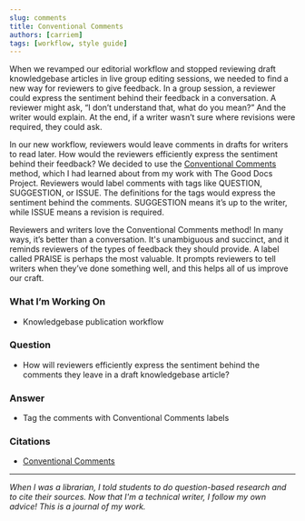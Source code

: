 ```yaml
---
slug: comments
title: Conventional Comments
authors: [carriem]
tags: [workflow, style guide]
---
```

When we revamped our editorial workflow and stopped reviewing draft knowledgebase articles in live group editing sessions, we needed to find a new way for reviewers to give feedback. In a  group session, a reviewer could express the sentiment behind their feedback in a conversation. A reviewer might ask, “I don’t understand that, what do you mean?” And the writer would explain. At the end, if a writer wasn’t sure where revisions were required, they could ask.

In our new workflow, reviewers would leave comments in drafts for writers to read later. How would the reviewers efficiently express the sentiment behind their feedback? We decided to use the [Conventional Comments](https://conventionalcomments.org/) method, which I had learned about from my work with The Good Docs Project. Reviewers would label comments with tags like QUESTION, SUGGESTION, or ISSUE. The definitions for the tags would express the sentiment behind the comments. SUGGESTION means it’s up to the writer, while ISSUE means a revision is required.

Reviewers and writers love the Conventional Comments method! In many ways, it’s better than a conversation. It's unambiguous and succinct, and it reminds reviewers of the types of feedback they should provide. A label called PRAISE is perhaps the most valuable. It prompts reviewers to tell writers when they’ve done something well, and this helps all of us improve our craft.

### What I’m Working On

* Knowledgebase publication workflow

### Question

* How will reviewers efficiently express the sentiment behind the comments they leave in a draft knowledgebase article?

### Answer

* Tag the comments with Conventional Comments labels

### Citations

* [Conventional Comments](https://conventionalcomments.org/)

___

*When I was a librarian, I told students to do question-based research and to cite their sources. Now that I'm a technical writer, I follow my own advice! This is a journal of my work.*

